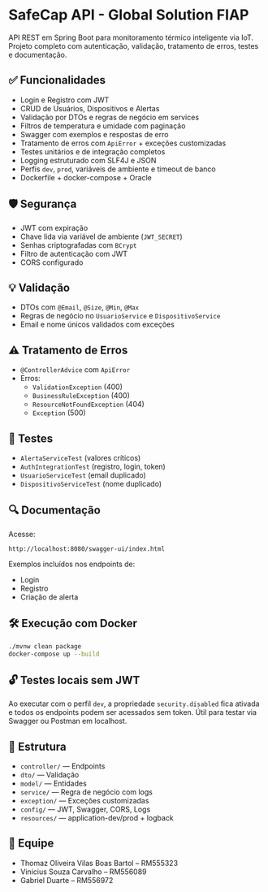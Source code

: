 
# SafeCap API - Global Solution FIAP

API REST em Spring Boot para monitoramento térmico inteligente via IoT. Projeto completo com autenticação, validação, tratamento de erros, testes e documentação.

## ✅ Funcionalidades

- Login e Registro com JWT
- CRUD de Usuários, Dispositivos e Alertas
- Validação por DTOs e regras de negócio em services
- Filtros de temperatura e umidade com paginação
- Swagger com exemplos e respostas de erro
- Tratamento de erros com `ApiError` + exceções customizadas
- Testes unitários e de integração completos
- Logging estruturado com SLF4J e JSON
- Perfis `dev`, `prod`, variáveis de ambiente e timeout de banco
- Dockerfile + docker-compose + Oracle

## 🛡️ Segurança

- JWT com expiração
- Chave lida via variável de ambiente (`JWT_SECRET`)
- Senhas criptografadas com `BCrypt`
- Filtro de autenticação com JWT
- CORS configurado

## 💡 Validação

- DTOs com `@Email`, `@Size`, `@Min`, `@Max`
- Regras de negócio no `UsuarioService` e `DispositivoService`
- Email e nome únicos validados com exceções

## ⚠️ Tratamento de Erros

- `@ControllerAdvice` com `ApiError`
- Erros:
  - `ValidationException` (400)
  - `BusinessRuleException` (400)
  - `ResourceNotFoundException` (404)
  - `Exception` (500)

## 🧪 Testes

- `AlertaServiceTest` (valores críticos)
- `AuthIntegrationTest` (registro, login, token)
- `UsuarioServiceTest` (email duplicado)
- `DispositivoServiceTest` (nome duplicado)

## 🔍 Documentação

Acesse:
```
http://localhost:8080/swagger-ui/index.html
```

Exemplos incluídos nos endpoints de:
- Login
- Registro
- Criação de alerta

## 🛠️ Execução com Docker

```bash
./mvnw clean package
docker-compose up --build
```

## 🔓 Testes locais sem JWT

Ao executar com o perfil `dev`, a propriedade `security.disabled` fica ativada e
todos os endpoints podem ser acessados sem token. Útil para testar via Swagger
ou Postman em localhost.

## 📂 Estrutura

- `controller/` — Endpoints
- `dto/` — Validação
- `model/` — Entidades
- `service/` — Regra de negócio com logs
- `exception/` — Exceções customizadas
- `config/` — JWT, Swagger, CORS, Logs
- `resources/` — application-dev/prod + logback

## 👥 Equipe

- Thomaz Oliveira Vilas Boas Bartol – RM555323
- Vinicius Souza Carvalho – RM556089
- Gabriel Duarte – RM556972


